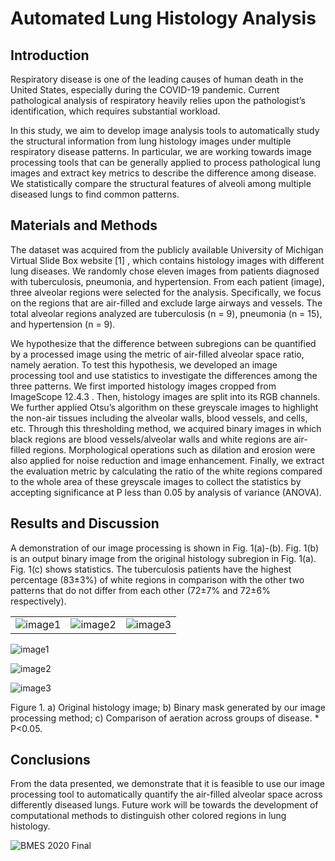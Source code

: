 # Automated Lung Histology Analysis

## Introduction 
Respiratory disease is one of the leading causes of human death in the United States, especially during the COVID-19 pandemic. Current pathological analysis of respiratory heavily relies upon the pathologist’s identification, which requires substantial workload. 

In this study, we aim to develop image analysis tools to automatically study the structural information from lung histology images under multiple respiratory disease patterns. In particular, we are working towards image processing tools that can be generally applied to process pathological lung images and extract key metrics to describe the difference among disease. We statistically compare the structural features of alveoli among multiple diseased lungs to find common patterns. 
 
## Materials and Methods
The dataset was acquired from the publicly available University of Michigan Virtual Slide Box website [1] , which contains histology images with different lung diseases. We randomly chose eleven images from patients diagnosed with tuberculosis, pneumonia, and hypertension. From each patient (image), three alveolar regions were selected for the analysis.  Specifically, we focus on the regions that are air-filled and exclude large airways and vessels. The total alveolar regions analyzed are tuberculosis (n = 9), pneumonia (n = 15), and hypertension (n = 9). 

We hypothesize that the difference between subregions can be quantified by a processed image using the metric of air-filled alveolar space ratio, namely aeration. To test this hypothesis, we developed an image processing tool and use statistics to investigate the differences among the three patterns. We first imported histology images cropped from ImageScope  12.4.3 . Then, histology images are split into its RGB channels. We further applied Otsu’s algorithm  on these greyscale images to highlight the non-air tissues including the alveolar walls, blood vessels, and cells, etc. Through this thresholding method, we acquired binary images in which black regions are blood vessels/alveolar walls and white regions are air-filled regions. Morphological operations such as dilation and erosion were also applied for noise reduction and image enhancement. Finally, we extract the evaluation metric by calculating the ratio of the white regions compared to the whole area of these greyscale images to collect the statistics by accepting significance at P less than 0.05 by analysis of variance (ANOVA).

## Results and Discussion
A demonstration of our image processing is shown in Fig. 1(a)-(b). Fig. 1(b) is an output binary image from the original histology subregion in Fig. 1(a). Fig. 1(c) shows statistics. The   tuberculosis patients have the highest percentage (83±3%) of white regions in comparison with the other two patterns that do not differ from each other (72±7% and 72±6% respectively). 

| | | |
|:----------:|:----------:|:----------:|
| ![image1](https://github.com/user-attachments/assets/e3641076-9aae-464d-a5c1-b8c5f111639b)  | ![image2](https://github.com/user-attachments/assets/4a5a1200-6927-4b13-ab83-b84b93b85811)  | ![image3](https://github.com/user-attachments/assets/1130e993-c26a-41ad-8c49-8e233455023d)  |
 
![image1](https://github.com/user-attachments/assets/e3641076-9aae-464d-a5c1-b8c5f111639b)

![image2](https://github.com/user-attachments/assets/4a5a1200-6927-4b13-ab83-b84b93b85811)

![image3](https://github.com/user-attachments/assets/1130e993-c26a-41ad-8c49-8e233455023d)

Figure 1. a) Original histology image; b) Binary mask generated by our image processing method; c) Comparison of aeration across groups of disease. * P<0.05.

## Conclusions
From the data presented, we demonstrate that it is feasible to use our image processing tool to automatically quantify the air-filled alveolar space across differently diseased lungs. Future work will be towards the development of computational methods to distinguish other colored regions in lung histology. 

![BMES 2020 Final](https://github.com/user-attachments/assets/1262ee29-08b9-48a2-af43-a950b0c1d36e)
